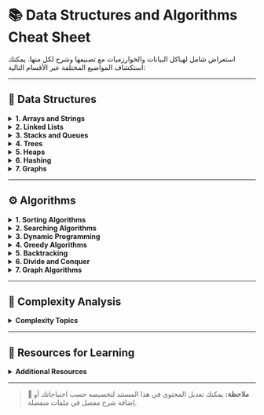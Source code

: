 # 📚 Data Structures and Algorithms Cheat Sheet

استعراض شامل لهياكل البيانات والخوارزميات مع تصنيفها وشرح لكل منها. يمكنك استكشاف المواضيع المختلفة عبر الأقسام التالية:

---

## 🔢 Data Structures

<details>
<summary><strong>1. Arrays and Strings</strong></summary>
> استكشاف العمليات المختلفة على المصفوفات والنصوص.  
- 📄 Arrays  
  
- 📄 Strings
- 
- 📄 Matrix/Grid
- 
</details>

<details>
<summary><strong>2. Linked Lists</strong></summary>
> هياكل البيانات المرتبطة واستخداماتها.  
- 🔗 Singly Linked List  
- 🔗 Doubly Linked List  
- 🔗 Circular Linked List
</details>

<details>
<summary><strong>3. Stacks and Queues</strong></summary>
> هياكل التخزين القائمة على المبادئ LIFO وFIFO.  
- 🗂️ Stack  
- 🗂️ Queue  
- 🗂️ Priority Queue  
- 🗂️ Deque
</details>

<details>
<summary><strong>4. Trees</strong></summary>
> الهياكل الشجرية وفروعها المتقدمة.  
- 🌳 Binary Tree  
- 🌳 Binary Search Tree (BST)  
- 🌳 AVL Tree  
- 🌳 Red-Black Tree  
- 🌳 B-Tree  
- 🌳 B+ Tree
</details>

<details>
<summary><strong>5. Heaps</strong></summary>
> هياكل البيانات الهرمية واستخداماتها في ترتيب الأولويات.  
- 🔺 Binary Heap  
- 🔺 Fibonacci Heap
</details>

<details>
<summary><strong>6. Hashing</strong></summary>
> الجداول الهاشية ووظائف التجزئة.  
- #️⃣ Hash Tables  
- #️⃣ Hash Functions
</details>

<details>
<summary><strong>7. Graphs</strong></summary>
> تمثيل الرسوم البيانية وخوارزميات الاستكشاف.  
- 📊 Graph Representation (Adjacency Matrix/List)  
- 📊 Graph Traversal (DFS, BFS)  
- 📊 Spanning Trees  
- 📊 Shortest Path Algorithms (Dijkstra, Bellman-Ford)
</details>

---

## ⚙️ Algorithms

<details>
<summary><strong>1. Sorting Algorithms</strong></summary>
> مجموعة متنوعة من خوارزميات الترتيب.  
- 🔄 Bubble Sort  
- 🔄 Selection Sort  
- 🔄 Insertion Sort  
- 🔄 Merge Sort  
- 🔄 Quick Sort  
- 🔄 Heap Sort  
- 🔄 Counting Sort  
- 🔄 Radix Sort
</details>

<details>
<summary><strong>2. Searching Algorithms</strong></summary>
> خوارزميات البحث في البيانات.  
- 🔍 Linear Search  
- 🔍 Binary Search
</details>

<details>
<summary><strong>3. Dynamic Programming</strong></summary>
> حل المشكلات المعقدة عبر تخزين الحلول الجزئية.  
- 🧮 Fibonacci Sequence  
- 🧮 Longest Common Subsequence  
- 🧮 Knapsack Problem
</details>

<details>
<summary><strong>4. Greedy Algorithms</strong></summary>
> خوارزميات الجشع لحل المشكلات بطريقة سريعة.  
- 💡 Huffman Coding  
- 💡 Kruskal’s Algorithm  
- 💡 Prim’s Algorithm
</details>

<details>
<summary><strong>5. Backtracking</strong></summary>
> تقنيات العودة لحل مشكلات الاستكشاف.  
- 🧩 N-Queens Problem  
- 🧩 Sudoku Solver
</details>

<details>
<summary><strong>6. Divide and Conquer</strong></summary>
> تقسيم المشكلة إلى أجزاء صغيرة وحلها.  
- ⚔️ Merge Sort  
- ⚔️ Quick Sort  
- ⚔️ Binary Search
</details>

<details>
<summary><strong>7. Graph Algorithms</strong></summary>
> خوارزميات الرسوم البيانية المتقدمة.  
- 🔗 Depth-First Search (DFS)  
- 🔗 Breadth-First Search (BFS)  
- 🔗 Dijkstra’s Algorithm  
- 🔗 Bellman-Ford Algorithm
</details>

---

## 📏 Complexity Analysis

<details>
<summary><strong>Complexity Topics</strong></summary>

- ⏳ **[Time Complexity](#time-complexity)**  
> تحليل الزمن اللازم لتنفيذ الخوارزميات.

- 🧠 **[Space Complexity](#space-complexity)**  
> تحليل الذاكرة المطلوبة لتنفيذ الخوارزميات.

- 🧮 **[Big O Notation](#big-o-notation)**  
> الأساسيات لتقييم تعقيد الخوارزميات.
</details>

---

## 📖 Resources for Learning

<details>
<summary><strong>Additional Resources</strong></summary>

- 🌐 **[GeeksforGeeks](https://www.geeksforgeeks.org/)**  
> مقالات شاملة وموسعة حول الخوارزميات وهياكل البيانات.

- 🌐 **[Programiz](https://www.programiz.com/)**  
> دروس تعليمية سهلة ومباشرة للمبتدئين.

- 🌐 **[W3Schools](https://www.w3schools.com/)**  
> تعلم البرمجة بأسلوب تفاعلي وسهل.

- 🌐 **[TutorialsPoint](https://www.tutorialspoint.com/)**  
> شرح مفصل للعديد من المواضيع البرمجية.
</details>

---

> **🎯 ملاحظة:** يمكنك تعديل المحتوى في هذا المستند لتخصيصه حسب احتياجاتك أو إضافة شرح مفصل في ملفات منفصلة.
